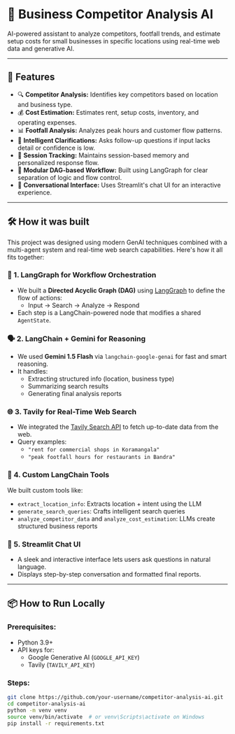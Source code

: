 # 🏪 Business Competitor Analysis AI

AI-powered assistant to analyze competitors, footfall trends, and estimate setup costs for small businesses in specific locations using real-time web data and generative AI.

---

## 🚀 Features

- 🔍 **Competitor Analysis:** Identifies key competitors based on location and business type.
- 💰 **Cost Estimation:** Estimates rent, setup costs, inventory, and operating expenses.
- 📊 **Footfall Analysis:** Analyzes peak hours and customer flow patterns.
- 🧠 **Intelligent Clarifications:** Asks follow-up questions if input lacks detail or confidence is low.
- 📂 **Session Tracking:** Maintains session-based memory and personalized response flow.
- 🧩 **Modular DAG-based Workflow:** Built using LangGraph for clear separation of logic and flow control.
- 💬 **Conversational Interface:** Uses Streamlit's chat UI for an interactive experience.

---

## 🛠️ How it was built

This project was designed using modern GenAI techniques combined with a multi-agent system and real-time web search capabilities. Here's how it all fits together:

### 🧱 1. LangGraph for Workflow Orchestration
- We built a **Directed Acyclic Graph (DAG)** using [LangGraph](https://github.com/langchain-ai/langgraph) to define the flow of actions:
  - Input → Search → Analyze → Respond
- Each step is a LangChain-powered node that modifies a shared `AgentState`.

### 🗣️ 2. LangChain + Gemini for Reasoning
- We used **Gemini 1.5 Flash** via `langchain-google-genai` for fast and smart reasoning.
- It handles:
  - Extracting structured info (location, business type)
  - Summarizing search results
  - Generating final analysis reports

### 🌐 3. Tavily for Real-Time Web Search
- We integrated the [Tavily Search API](https://www.tavily.com) to fetch up-to-date data from the web.
- Query examples:
  - `"rent for commercial shops in Koramangala"`
  - `"peak footfall hours for restaurants in Bandra"`

### 🧠 4. Custom LangChain Tools
We built custom tools like:
- `extract_location_info`: Extracts location + intent using the LLM
- `generate_search_queries`: Crafts intelligent search queries
- `analyze_competitor_data` and `analyze_cost_estimation`: LLMs create structured business reports

### 💬 5. Streamlit Chat UI
- A sleek and interactive interface lets users ask questions in natural language.
- Displays step-by-step conversation and formatted final reports.

---

## 📦 How to Run Locally

### Prerequisites:
- Python 3.9+
- API keys for:
  - Google Generative AI (`GOOGLE_API_KEY`)
  - Tavily (`TAVILY_API_KEY`)

### Steps:

```bash
git clone https://github.com/your-username/competitor-analysis-ai.git
cd competitor-analysis-ai
python -m venv venv
source venv/bin/activate  # or venv\Scripts\activate on Windows
pip install -r requirements.txt
